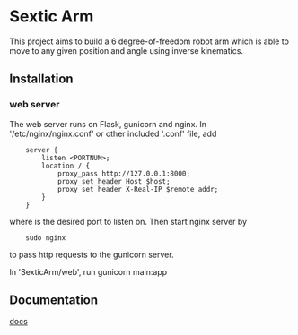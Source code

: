 # Sextic Arm
This project aims to build a 6 degree-of-freedom robot arm which is able to move to any given position and angle using inverse kinematics.

## Installation
### web server
The web server runs on Flask, gunicorn and nginx.
In '/etc/nginx/nginx.conf' or other included '.conf' file, add

        server {
            listen <PORTNUM>;
            location / {
                proxy_pass http://127.0.0.1:8000;
                proxy_set_header Host $host;
                proxy_set_header X-Real-IP $remote_addr;
            }
        }
        
where <PORTNUM> is the desired port to listen on.
Then start nginx server by

        sudo nginx
    
to pass http requests to the gunicorn server.

In 'SexticArm/web', run
    gunicorn main:app

## Documentation
[docs](docs/6DOF.pdf)